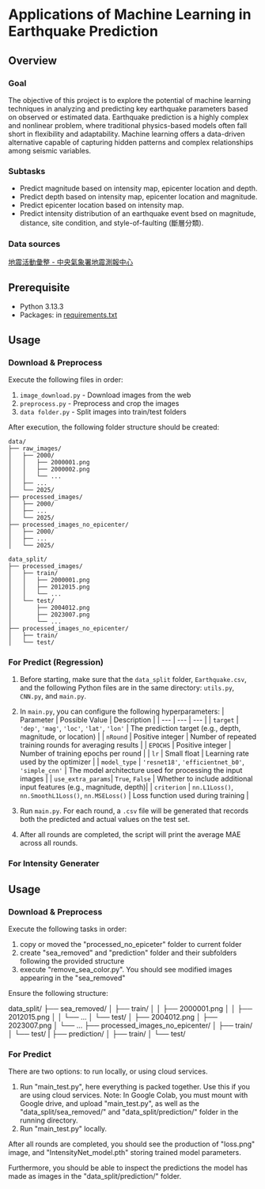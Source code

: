 # Applications of Machine Learning in Earthquake Prediction
## Overview
### Goal
The objective of this project is to explore the potential of machine learning techniques in analyzing and predicting key earthquake parameters based on observed or estimated data. Earthquake prediction is a highly complex and nonlinear problem, where traditional physics-based models often fall short in flexibility and adaptability. Machine learning offers a data-driven alternative capable of capturing hidden patterns and complex relationships among seismic variables.

### Subtasks
* Predict magnitude based on intensity map, epicenter location and depth.
* Predict depth based on intensity map, epicenter location and magnitude.
* Predict epicenter location based on intensity map.
* Predict intensity distribution of an earthquake event bsed on magnitude, distance, site condition, and style-of-faulting (斷層分類).

### Data sources
[地震活動彙整 - 中央氣象署地震測報中心](https://scweb.cwa.gov.tw/zh-tw/earthquake/data)

## Prerequisite
* Python 3.13.3
* Packages: in [requirements.txt](https://github.com/douobb/2025-AI-FinalProject/blob/main/requirements.txt)

## Usage
### Download & Preprocess
Execute the following files in order:
1. `image_download.py` - Download images from the web  
2. `preprocess.py` - Preprocess and crop the images  
3. `data folder.py` - Split images into train/test folders  

After execution, the following folder structure should be created:
```
data/
├── raw_images/
│   ├── 2000/
│   │   ├── 2000001.png
│   │   ├── 2000002.png
│   │   └── ...
│   ├── ...
│   └── 2025/
├── processed_images/
│   ├── 2000/
│   ├── ...
│   └── 2025/
├── processed_images_no_epicenter/
│   ├── 2000/
│   ├── ...
│   └── 2025/
```

```
data_split/
├── processed_images/
│   ├── train/
│   │   ├── 2000001.png
│   │   ├── 2012015.png
│   │   └── ...
│   └── test/
│       ├── 2004012.png
│       ├── 2023007.png
│       └── ...
├── processed_images_no_epicenter/
│   ├── train/
│   └── test/
```
### For Predict (Regression)
1. Before starting, make sure that the `data_split` folder, `Earthquake.csv`, and the following Python files are in the same directory: `utils.py`, `CNN.py`, and `main.py`.
2. In `main.py`, you can configure the following hyperparameters:
   | Parameter | Possible Value | Description |
   | --- | --- | --- |
   | `target` | `'dep'`, `'mag'`, `'loc'`, `'lat'`, `'lon'` | The prediction target (e.g., depth, magnitude, or location) |
   | `nRound` | Positive integer | Number of repeated training rounds for averaging results |
   | `EPOCHS` | Positive integer | Number of training epochs per round |
   | `lr` | Small float | Learning rate used by the optimizer |
   | `model_type` | `'resnet18'`, `'efficientnet_b0'`, `'simple_cnn'` | The model architecture used for processing the input images |
   | `use_extra_params`| `True`, `False` | Whether to include additional input features (e.g., magnitude, depth)|
   | `criterion` | `nn.L1Loss()`, `nn.SmoothL1Loss()`, `nn.MSELoss()` | Loss function used during training |
   
4. Run `main.py`. For each round, a `.csv` file will be generated that records both the predicted and actual values on the test set.
5. After all rounds are completed, the script will print the average MAE across all rounds.


### For Intensity Generater
## Usage
### Download & Preprocess
Execute the following tasks in order:
1. copy or moved the "processed_no_epiceter" folder to current folder  
2. create "sea_removed" and "prediction" folder and their subfolders following the provided structure
3. execute "remove_sea_color.py". You should see modified images appearing in the "sea_removed"

Ensure the following structure:

data_split/
├── sea_removed/
│   ├── train/
│   │   ├── 2000001.png
│   │   ├── 2012015.png
│   │   └── ...
│   └── test/
│       ├── 2004012.png
│       ├── 2023007.png
│       └── ...
├── processed_images_no_epicenter/
│   ├── train/
│   └── test/
|
├── prediction/
│   ├── train/
│   └── test/

### For Predict
There are two options: to run locally, or using cloud services.

1. Run "main_test.py", here everything is packed together. Use this if you are using cloud services.
   Note: In Google Colab, you must mount with Google drive, and upload "main_test.py", as well as the "data_split/sea_removed/" and "data_split/prediction/" folder in the running directory.
2. Run "main_test.py" locally.

After all rounds are completed, you should see the production of "loss.png" image, and "IntensityNet_model.pth" storing trained model parameters. 

Furthermore, you should be able to inspect the predictions the model has made as images in the "data_split/prediction/" folder.



